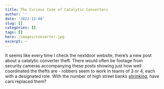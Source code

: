 ```yaml
---
title: The Curious Case of Catalytic Converters
author: ''
date: '2022-12-08'
slug: []
categories: []
tags: []
hero: /images/converter.jpg
excerpt: ~
---
```


It seems like every time I check the nextdoor website, there’s a new post about a catalytic converter theft. There would often be footage from security cameras accompanying these posts showing just how well coordinated the thefts are - robbers seem to work in teams of 3 or 4, each with a designated role. With the number of high street banks <a href="https://www.moneysavingexpert.com/news/2021/12/bank-branch-access-has-shrunk-by-up-to-50--since-2015---but-if-y/" target="_blank">shrinking</a>, have cars replaced them?
